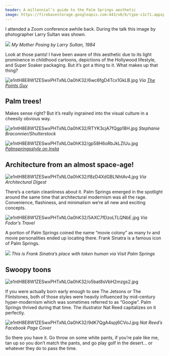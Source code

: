 ```yaml
---
header: A millennial’s guide to the Palm Springs aesthetic
image: https://firebasestorage.googleapis.com:443/v0/b/type-c1c71.appspot.com/o/e1ntH8E8W1ZESwxPHTxNLOa0hK32%2Ff8zD4XdGBLNhtAv4.jpg?alt=media&token=4f96830e-f230-4f2e-9eb6-25d8a2e1bc86
---
```


I attended a Zoom conference awhile back. During the talk this image by photographer Larry Sultan was shown. 

![](https://media.newyorker.com/photos/5ca7c0652b5caa02845265ee/master/w_1600,c_limit/my-mother-posing.jpg)
*My Mother Posing by Larry Sultan, 1984*

Look at those pants! I have been aware of this aesthetic due to its light prominence in childhood cartoons, depictions of the Hollywood lifestyle, and Super Soaker packaging. But it’s got a thing to it. What makes up that thing?

![e1ntH8E8W1ZESwxPHTxNLOa0hK32/6wc6fgD4Tcx1GkLB.jpg](https://firebasestorage.googleapis.com:443/v0/b/type-c1c71.appspot.com/o/e1ntH8E8W1ZESwxPHTxNLOa0hK32%2F6wc6fgD4Tcx1GkLB.jpg?alt=media&token=e5bff402-3065-4328-b918-113d80018e20)
*Via [The Points Guy](https://thepointsguy.co.uk/2018/01/instagrammable-places-palm-springs/)*

## Palm trees!

Makes sense right? But it’s really ingrained into the visual culture in a cheesily obvious way. 

![e1ntH8E8W1ZESwxPHTxNLOa0hK32/RTYK3cjA7fQgp18H.jpg](https://firebasestorage.googleapis.com:443/v0/b/type-c1c71.appspot.com/o/e1ntH8E8W1ZESwxPHTxNLOa0hK32%2FRTYK3cjA7fQgp18H.jpg?alt=media&token=d65e3611-d6e9-458b-8634-f21e18456237)
*Stephanie Braconnier/Shutterstock*

![e1ntH8E8W1ZESwxPHTxNLOa0hK32/gp58H6oRbJkLZlUu.jpg](https://firebasestorage.googleapis.com:443/v0/b/type-c1c71.appspot.com/o/e1ntH8E8W1ZESwxPHTxNLOa0hK32%2Fgp58H6oRbJkLZlUu.jpg?alt=media&token=9e64d40d-aa44-44ab-b6ea-23fce5501858)
*[Palmspringsstyle on Insta](https://www.instagram.com/palmspringsstyle/)*


## Architecture from an almost space-age!

![e1ntH8E8W1ZESwxPHTxNLOa0hK32/f8zD4XdGBLNhtAv4.jpg](https://firebasestorage.googleapis.com:443/v0/b/type-c1c71.appspot.com/o/e1ntH8E8W1ZESwxPHTxNLOa0hK32%2Ff8zD4XdGBLNhtAv4.jpg?alt=media&token=4f96830e-f230-4f2e-9eb6-25d8a2e1bc86)
*Via Architectural Digest*

There’s a certain cleanliness about it. Palm Springs emerged in the spotlight around the same time that architectural modernism was all the rage. Convenience, flashiness, and minimalism we’re all new and exciting concepts.

![e1ntH8E8W1ZESwxPHTxNLOa0hK32/5AXC7fDzoLTLQNbE.jpg](https://firebasestorage.googleapis.com:443/v0/b/type-c1c71.appspot.com/o/e1ntH8E8W1ZESwxPHTxNLOa0hK32%2F5AXC7fDzoLTLQNbE.jpg?alt=media&token=835f3920-fb7a-4144-8285-812ad7a63849)
*Via Fodor’s Travel*

A portion of Palm Springs coined the name “movie colony” as many tv and movie personalities ended up locating there. Frank Sinatra is a famous icon of Palm Springs. 

![](https://visitpalmsprings.com/wp-content/uploads/2020/01/twin-palms-frank-sinatra-house-e-stewart-williams.jpg.webp)
*This is Frank Sinatra’s place with token human via Visit Palm Springs*

## Swoopy toons

![e1ntH8E8W1ZESwxPHTxNLOa0hK32/o5bat8sVbH2mzgs2.jpg](https://firebasestorage.googleapis.com:443/v0/b/type-c1c71.appspot.com/o/e1ntH8E8W1ZESwxPHTxNLOa0hK32%2Fo5bat8sVbH2mzgs2.jpg?alt=media&token=93bbc8db-1648-4649-825a-d4b8822ffc52)


If you were actually born early enough to see The Jetsons or The Flintstones, both of those styles were heavily influenced by mid-century hyper-modernism which was sometimes referred to as “Googie”. Palm Springs thrived during that time. The illustrator Nat Reed capitalizes on it perfectly. 

![e1ntH8E8W1ZESwxPHTxNLOa0hK32/9dK7QgA4spj6CVoJ.jpg](https://firebasestorage.googleapis.com:443/v0/b/type-c1c71.appspot.com/o/e1ntH8E8W1ZESwxPHTxNLOa0hK32%2F9dK7QgA4spj6CVoJ.jpg?alt=media&token=7956f385-a794-4136-b412-5ab802295c9d)
*Nat Reed’s Facebook Page Cover*

So there you have it. Go throw on some white pants, if you’re pale like me, tan up so you don’t match the pants, and go play golf in the desert… or whatever they do to pass the time.
